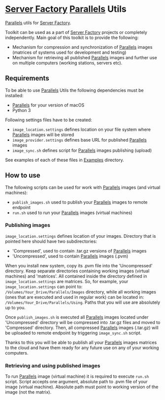 # [Server Factory](https://github.com/milos85vasic/Server-Factory) [Parallels](https://www.parallels.com/) Utils

[Parallels](https://www.parallels.com/) utils for [Server Factory](https://github.com/milos85vasic/Server-Factory).

Toolkit can be used as a part of [Server Factory](https://github.com/milos85vasic/Server-Factory) projects or
completely independently. Main goal of this toolkit is to provide the following:

- Mechanism for compression and synchronization of [Parallels](https://www.parallels.com/) images
(matrices of systems used for development and testing)
- Mechanism for retrieving all published [Parallels](https://www.parallels.com/) images and further use
on multiple computers (working stations, servers etc).

## Requirements

To be able to use [Parallels](https://www.parallels.com/) Utils the following dependencies must be installed:

- [Parallels](https://www.parallels.com/) for your version of macOS
- Python 3

Following settings files have to be created:

- `image_location.settings` defines location on your file system where [Parallels](https://www.parallels.com/) images will be stored
- `image_provider.settings` defines base URL for published [Parallels](https://www.parallels.com/) images
- `image_sync.sh` defines script for [Parallels](https://www.parallels.com/) images publishing (upload)

See examples of each of these files in [Examples](./Examples) directory.

## How to use

The following scripts can be used for work with [Parallels](https://www.parallels.com/) images (and virtual machines):

- `publish_images.sh` used to publish your [Parallels](https://www.parallels.com/) images to remote endpoint
- `run.sh` used to run your [Parallels](https://www.parallels.com/) images (virtual machines)

### Publishing images

`image_location.settings` defines location of your images. Directory that is pointed here should have two 
subdirectories:

- 'Compressed', used to contain .tar.gz versions of [Parallels](https://www.parallels.com/) images
- 'Uncompressed', used to contain [Parallels](https://www.parallels.com/) images (.pvm)

When you install new system, copy its .pvm file into the 'Uncompressed' directory. Keep separate
directories containing working images (virtual machines) and 'matrices'. All contained inside the directory 
defined in  `image_location.settings` are matrices. So, for example, your 
`image_location.settings` can point to: `/Volumes/Your_Drive/Parallels/Images` directory, 
while all working images  (ones that are executed and used in regular work) can be located in:
`/Volumes/Your_Drive/Parallels/Using`. Paths that you will use are absolutely up to you.

Once `publish_images.sh` is executed all [Parallels](https://www.parallels.com/) images located under 'Uncompressed' 
directory will be compressed into .tar.gz files and moved to 'Compressed' directory. 
Then, all compressed [Parallels](https://www.parallels.com/) images (.tar.gz) will be uploaded to 
remote endpoint by triggering `image_sync.sh` script.

Thanks to this you will be able to publish all your [Parallels](https://www.parallels.com/) images 
matrices to the cloud and have them ready for any future use on any of your working computers.

### Retrieving and using published images

To run [Parallels](https://www.parallels.com/) image (virtual machine) it is required to execute 
`run.sh` script. Script accepts one argument, absolute path to .pvm file of your image (virtual machine).
Absolute path must point to working version of the image (not the matrix).
